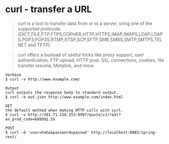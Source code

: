 curl - transfer a URL
=====================
> curl is a tool to transfer data from or to a server, uring one of the supported protocols (DICT,FILE,FTP,FTPS,GOPHER,HTTP,HTTPS,IMAP,IMAPS,LDAP,LDAPS,POP3,POP3S,RTMP,RTSP,SCP,SFTP,SMB,SMBS,SMTP,SMTPS,TELNET and TFTP).

> curl offers a busload of useful tricks like proxy support, user authentication, FTP upload, HTTP post, SSL connections, cookies, file transfer resume, Metalink, and more.

```
Verbose
$ curl -v http://www.example.com/

Output
curl outputs the response body to standard output.
$ curl -o out.json http://www.example.com/index.html

GET
the default method when making HTTP calls with curl.
$ curl -v http://101.71.156.153:9997/quote/v1/real?en_prod_code=688992.SS 

POST
$ curl -d 'user=haha&password=passwd' http://localhost:8082/spring-rest/ 

```
